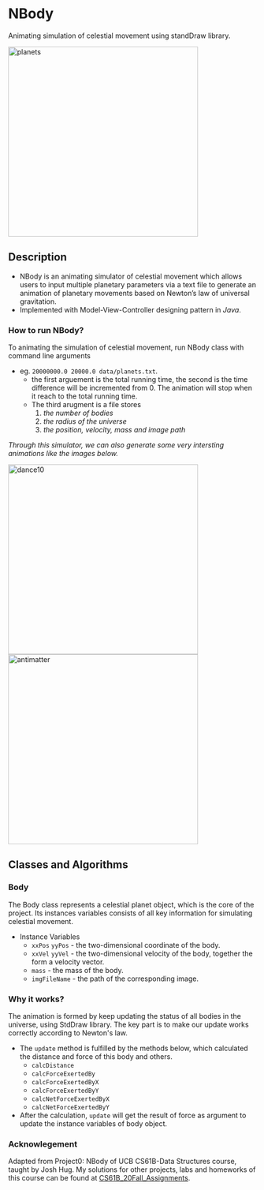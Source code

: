 # NBody
Animating simulation of celestial movement using standDraw library.

<img width="385" alt="planets" src="https://user-images.githubusercontent.com/83999326/135667454-e09f0b48-cb90-457c-8649-f3ca11e788a4.png">

## Description
- NBody is an animating simulator of celestial movement which allows users to input multiple planetary parameters via a text file to generate an animation of planetary movements based on Newton’s law of universal gravitation.
- Implemented with Model-View-Controller designing pattern in *Java*.


### How to run NBody?
To animating the simulation of celestial movement, run NBody class with command line arguments
- eg. `20000000.0 20000.0 data/planets.txt`.
  - the first arguement is the total running time, the second is the time difference will be incremented from 0. The animation will stop when it reach to the total running time.
  - The third arugment is a file stores 
    1. *the number of bodies*
    2. *the radius of the universe*
    3. *the position, velocity, mass and image path* 



*Through this simulator, we can also generate some very intersting animations like the images below.*

<img width="385" alt="dance10" src="https://user-images.githubusercontent.com/83999326/135667451-e715ecbb-69d9-4a7b-a660-b5520409c1b9.png">
<img width="385" alt="antimatter" src="https://user-images.githubusercontent.com/83999326/135667455-56afe730-322b-4d4e-9aab-d8b48455f30f.png">

## Classes and Algorithms
### Body
The Body class represents a celestial planet object, which is the core of the project. Its instances variables consists of all key information for simulating celestial movement.
* Instance Variables
  -  `xxPos` `yyPos` - the two-dimensional coordinate of the body.
  -  `xxVel` `yyVel` - the two-dimensional velocity of the body, together the form a velocity vector.
  -  `mass` - the mass of the body.
  -  `imgFileName` - the path of the corresponding image.

### Why it works?
The animation is formed by keep updating the status of all bodies in the universe, using StdDraw library. The key part is to make our update works correctly according to Newton's law.
- The `update` method is fulfilled by the methods below, which calculated the distance and force of this body and others.
  - `calcDistance`
  - `calcForceExertedBy`
  - `calcForceExertedByX`
  - `calcForceExertedByY`
  - `calcNetForceExertedByX`
  - `calcNetForceExertedByY`
- After the calculation, `update` will get the result of force as argument to update the instance variables of body object.



### Acknowlegement
Adapted from Project0: NBody of UCB CS61B-Data Structures course, taught by Josh Hug.
My solutions for other projects, labs and homeworks of this course can be found at [CS61B_20Fall_Assignments](https://github.com/qcwssss/CS61B_20Fall). 

